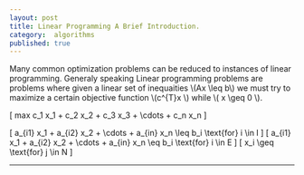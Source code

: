 ```yaml
---
layout: post
title: Linear Programming A Brief Introduction.
category:  algorithms
published: true
---
```


Many common optimization problems can be reduced to instances of
linear programming. Generaly speaking Linear programming problems are
problems where given a linear set of inequaities \\(Ax \leq b\\) we
must try to maximize a certain objective function \\(c^{T}x \\) while
\\( x \geq 0 \\).


\[ max c_1 x_1 + c_2 x_2 + c_3 x_3 + \cdots + c_n x_n \]

\[  a_{i1} x_1 + a_{i2} x_2 + \cdots + a_{in} x_n \leq b_i  \text{for} i \in I \]
\[ a_{i1} x_1 + a_{i2} x_2 + \cdots + a_{in} x_n \eq b_i   \text{for} i \in E \]
\[ x_i \geq  \text{for} j \in N \]


---
[vazarani-lp]:[https://people.cs.berkeley.edu/~vazirani/algorithms/chap7.pdf]
[wiki-lp]:[https://en.wikipedia.org/wiki/Linear_programming]
